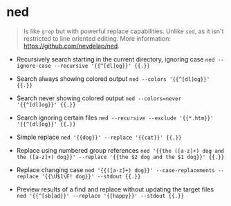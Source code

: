# ned
> Is like `grep` but with powerful replace capabilities.
> Unlike `sed`, as it isn't restricted to line oriented editing.
> More information: <https://github.com/nevdelap/ned>.

- Recursively search starting in the current directory, ignoring case
`ned --ignore-case --recursive '{{^[dl]og}}' {{.}}`

- Search always showing colored output
`ned --colors '{{^[dl]og}}' {{.}}`

- Search never showing colored output
`ned --colors=never '{{^[dl]og}}' {{.}}`

- Search ignoring certain files
`ned --recursive --exclude '{{*.htm}}' '{{^[dl]og}}' {{.}}`

- Simple replace
`ned '{{dog}}' --replace '{{cat}}' {{.}}`

- Replace using numbered group references
`ned '{{the ([a-z]+) dog and the ([a-z]+) dog}}' --replace '{{the $2 dog and the $1 dog}}' {{.}}`

- Replace changing case
`ned '{{([a-z]+) dog}}' --case-replacements --replace '{{\U$1\E! dog}}' --stdout {{.}}`

- Preview results of a find and replace without updating the target files
`ned '{{^[sb]ad}}' --replace '{{happy}}' --stdout {{.}}`
